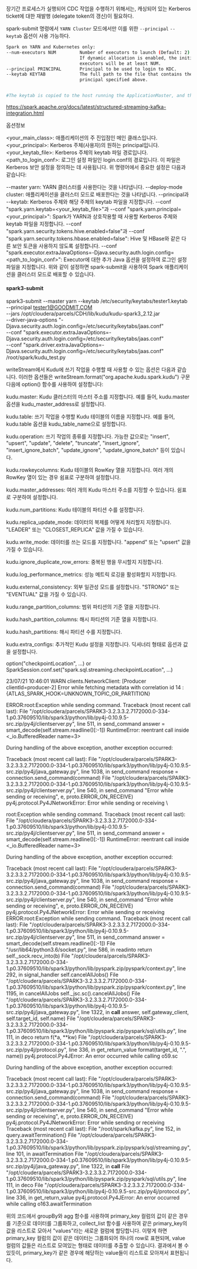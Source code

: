 

장기간 프로세스가 실행되어 CDC 작업을 수행하기 위해서는, 캐싱되어 있는 Kerberos ticket에 대한 재발행 (delegate token의 갱신)이 필요하다.

spark-submit 명령에서 `YARN Cluster` 모드에서만 이를 위한 `--principal` `--keytab` 옵션이 사용 가능하다.
``` bash
Spark on YARN and Kubernetes only:
--num-executors NUM         Number of executors to launch (Default: 2).
                            If dynamic allocation is enabled, the initial number of
                            executors will be at least NUM.
--principal PRINCIPAL       Principal to be used to login to KDC.
--keytab KEYTAB             The full path to the file that contains the keytab for the
                            principal specified above.


#The keytab is copied to the host running the ApplicationMaster, and the Kerberos login is renewed periodically by using the principal and keytab to generate the required delegation tokens needed for HDFS.
```


https://spark.apache.org/docs/latest/structured-streaming-kafka-integration.html

옵션정보

<your_main_class>: 애플리케이션의 주 진입점인 메인 클래스입니다.
<your_principal>: Kerberos 주체(사용자)의 원하는 principal입니다.
<your_keytab_file>: Kerberos 주체의 keytab 파일 경로입니다.
<path_to_login_conf>: 로그인 설정 파일인 login.conf의 경로입니다. 이 파일은 Kerberos 보안 설정을 정의하는 데 사용됩니다.
위 명령어에서 중요한 설정은 다음과 같습니다:

--master yarn: YARN 클러스터를 사용한다는 것을 나타냅니다.
--deploy-mode cluster: 애플리케이션을 클러스터 모드로 배포한다는 것을 나타냅니다.
--principal과 --keytab: Kerberos 주체와 해당 주체의 keytab 파일을 지정합니다.
--conf "spark.yarn.keytab=<your_keytab_file>"과 --conf "spark.yarn.principal=<your_principal>": Spark가 YARN과 상호작용할 때 사용할 Kerberos 주체와 keytab 파일을 지정합니다.
--conf "spark.yarn.security.tokens.hive.enabled=false"과 --conf "spark.yarn.security.tokens.hbase.enabled=false": Hive 및 HBase와 같은 다른 보안 토큰을 사용하지 않도록 설정합니다.
--conf "spark.executor.extraJavaOptions=-Djava.security.auth.login.config=<path_to_login_conf>": Executor에 대한 추가 Java 옵션을 설정하여 로그인 설정 파일을 지정합니다.
위와 같이 설정하면 spark-submit을 사용하여 Spark 애플리케이션을 클러스터 모드로 배포할 수 있습니다.





#### spark3-submit
spark3-submit --master yarn --keytab /etc/security/keytabs/tester1.keytab --principal tester1@GOODMIT.COM \
--jars /opt/cloudera/parcels/CDH/lib/kudu/kudu-spark3_2.12.jar \
--driver-java-options "-Djava.security.auth.login.config=/etc/security/keytabs/jaas.conf" \
--conf "spark.executor.extraJavaOptions=-Djava.security.auth.login.config=/etc/security/keytabs/jaas.conf" \
--conf "spark.driver.extraJavaOptions=-Djava.security.auth.login.config=/etc/security/keytabs/jaas.conf" \
/root/spark/kudu_test.py 





writeStream에서 Kudu에 쓰기 작업을 수행할 때 사용할 수 있는 옵션은 다음과 같습니다. 이러한 옵션들은 writeStream.format("org.apache.kudu.spark.kudu") 구문 다음에 option() 함수를 사용하여 설정합니다:

kudu.master: Kudu 클러스터의 마스터 주소를 지정합니다. 예를 들어, kudu.master 옵션을 kudu_master_address로 설정합니다.

kudu.table: 쓰기 작업을 수행할 Kudu 테이블의 이름을 지정합니다. 예를 들어, kudu.table 옵션을 kudu_table_name으로 설정합니다.

kudu.operation: 쓰기 작업의 종류를 지정합니다. 가능한 값으로는 "insert", "upsert", "update", "delete", "truncate", "insert_ignore", "insert_ignore_batch", "update_ignore", "update_ignore_batch" 등이 있습니다.

kudu.rowkeycolumns: Kudu 테이블의 RowKey 열을 지정합니다. 여러 개의 RowKey 열이 있는 경우 쉼표로 구분하여 설정합니다.

kudu.master_addresses: 여러 개의 Kudu 마스터 주소를 지정할 수 있습니다. 쉼표로 구분하여 설정합니다.

kudu.num_partitions: Kudu 테이블의 파티션 수를 설정합니다.

kudu.replica_update_mode: 데이터의 복제를 어떻게 처리할지 지정합니다. "LEADER" 또는 "CLOSEST_REPLICA" 값을 가질 수 있습니다.

kudu.write_mode: 데이터를 쓰는 모드를 지정합니다. "append" 또는 "upsert" 값을 가질 수 있습니다.

kudu.ignore_duplicate_row_errors: 중복된 행을 무시할지 지정합니다.

kudu.log_performance_metrics: 성능 메트릭 로깅을 활성화할지 지정합니다.

kudu.external_consistency: 외부 일관성 모드를 설정합니다. "STRONG" 또는 "EVENTUAL" 값을 가질 수 있습니다.

kudu.range_partition_columns: 범위 파티션의 기준 열을 지정합니다.

kudu.hash_partition_columns: 해시 파티션의 기준 열을 지정합니다.

kudu.hash_partitions: 해시 파티션 수를 지정합니다.

kudu.extra_configs: 추가적인 Kudu 설정을 지정합니다. 딕셔너리 형태로 옵션과 값을 설정합니다.








option("checkpointLocation", ...) or SparkSession.conf.set("spark.sql.streaming.checkpointLocation", ...)  














23/07/21 10:46:01 WARN clients.NetworkClient: [Producer clientId=producer-2] Error while fetching metadata with correlation id 14 : {ATLAS_SPARK_HOOK=UNKNOWN_TOPIC_OR_PARTITION}




ERROR:root:Exception while sending command.
Traceback (most recent call last):
  File "/opt/cloudera/parcels/SPARK3-3.2.3.3.2.7172000.0-334-1.p0.37609510/lib/spark3/python/lib/py4j-0.10.9.5-src.zip/py4j/clientserver.py", line 511, in send_command
    answer = smart_decode(self.stream.readline()[:-1])
RuntimeError: reentrant call inside <_io.BufferedReader name=3>

During handling of the above exception, another exception occurred:

Traceback (most recent call last):
  File "/opt/cloudera/parcels/SPARK3-3.2.3.3.2.7172000.0-334-1.p0.37609510/lib/spark3/python/lib/py4j-0.10.9.5-src.zip/py4j/java_gateway.py", line 1038, in send_command
    response = connection.send_command(command)
  File "/opt/cloudera/parcels/SPARK3-3.2.3.3.2.7172000.0-334-1.p0.37609510/lib/spark3/python/lib/py4j-0.10.9.5-src.zip/py4j/clientserver.py", line 540, in send_command
    "Error while sending or receiving", e, proto.ERROR_ON_RECEIVE)
py4j.protocol.Py4JNetworkError: Error while sending or receiving
\









root:Exception while sending command.
Traceback (most recent call last):
  File "/opt/cloudera/parcels/SPARK3-3.2.3.3.2.7172000.0-334-1.p0.37609510/lib/spark3/python/lib/py4j-0.10.9.5-src.zip/py4j/clientserver.py", line 511, in send_command
    answer = smart_decode(self.stream.readline()[:-1])
RuntimeError: reentrant call inside <_io.BufferedReader name=3>

During handling of the above exception, another exception occurred:

Traceback (most recent call last):
  File "/opt/cloudera/parcels/SPARK3-3.2.3.3.2.7172000.0-334-1.p0.37609510/lib/spark3/python/lib/py4j-0.10.9.5-src.zip/py4j/java_gateway.py", line 1038, in send_command
    response = connection.send_command(command)
  File "/opt/cloudera/parcels/SPARK3-3.2.3.3.2.7172000.0-334-1.p0.37609510/lib/spark3/python/lib/py4j-0.10.9.5-src.zip/py4j/clientserver.py", line 540, in send_command
    "Error while sending or receiving", e, proto.ERROR_ON_RECEIVE)
py4j.protocol.Py4JNetworkError: Error while sending or receiving
ERROR:root:Exception while sending command.
Traceback (most recent call last):
  File "/opt/cloudera/parcels/SPARK3-3.2.3.3.2.7172000.0-334-1.p0.37609510/lib/spark3/python/lib/py4j-0.10.9.5-src.zip/py4j/clientserver.py", line 511, in send_command
    answer = smart_decode(self.stream.readline()[:-1])
  File "/usr/lib64/python3.6/socket.py", line 586, in readinto
    return self._sock.recv_into(b)
  File "/opt/cloudera/parcels/SPARK3-3.2.3.3.2.7172000.0-334-1.p0.37609510/lib/spark3/python/lib/pyspark.zip/pyspark/context.py", line 292, in signal_handler
    self.cancelAllJobs()
  File "/opt/cloudera/parcels/SPARK3-3.2.3.3.2.7172000.0-334-1.p0.37609510/lib/spark3/python/lib/pyspark.zip/pyspark/context.py", line 1195, in cancelAllJobs
    self._jsc.sc().cancelAllJobs()
  File "/opt/cloudera/parcels/SPARK3-3.2.3.3.2.7172000.0-334-1.p0.37609510/lib/spark3/python/lib/py4j-0.10.9.5-src.zip/py4j/java_gateway.py", line 1322, in __call__
    answer, self.gateway_client, self.target_id, self.name)
  File "/opt/cloudera/parcels/SPARK3-3.2.3.3.2.7172000.0-334-1.p0.37609510/lib/spark3/python/lib/pyspark.zip/pyspark/sql/utils.py", line 111, in deco
    return f(*a, **kw)
  File "/opt/cloudera/parcels/SPARK3-3.2.3.3.2.7172000.0-334-1.p0.37609510/lib/spark3/python/lib/py4j-0.10.9.5-src.zip/py4j/protocol.py", line 336, in get_return_value
    format(target_id, ".", name))
py4j.protocol.Py4JError: An error occurred while calling o59.sc

During handling of the above exception, another exception occurred:

Traceback (most recent call last):
  File "/opt/cloudera/parcels/SPARK3-3.2.3.3.2.7172000.0-334-1.p0.37609510/lib/spark3/python/lib/py4j-0.10.9.5-src.zip/py4j/java_gateway.py", line 1038, in send_command
    response = connection.send_command(command)
  File "/opt/cloudera/parcels/SPARK3-3.2.3.3.2.7172000.0-334-1.p0.37609510/lib/spark3/python/lib/py4j-0.10.9.5-src.zip/py4j/clientserver.py", line 540, in send_command
    "Error while sending or receiving", e, proto.ERROR_ON_RECEIVE)
py4j.protocol.Py4JNetworkError: Error while sending or receiving
Traceback (most recent call last):
  File "/root/spark/kafka.py", line 152, in <module>
    query.awaitTermination()
  File "/opt/cloudera/parcels/SPARK3-3.2.3.3.2.7172000.0-334-1.p0.37609510/lib/spark3/python/lib/pyspark.zip/pyspark/sql/streaming.py", line 101, in awaitTermination
  File "/opt/cloudera/parcels/SPARK3-3.2.3.3.2.7172000.0-334-1.p0.37609510/lib/spark3/python/lib/py4j-0.10.9.5-src.zip/py4j/java_gateway.py", line 1322, in __call__
  File "/opt/cloudera/parcels/SPARK3-3.2.3.3.2.7172000.0-334-1.p0.37609510/lib/spark3/python/lib/pyspark.zip/pyspark/sql/utils.py", line 111, in deco
  File "/opt/cloudera/parcels/SPARK3-3.2.3.3.2.7172000.0-334-1.p0.37609510/lib/spark3/python/lib/py4j-0.10.9.5-src.zip/py4j/protocol.py", line 336, in get_return_value
py4j.protocol.Py4JError: An error occurred while calling o163.awaitTermination













위의 코드에서 groupBy와 agg 함수를 사용하여 primary_key 컬럼의 값이 같은 경우를 기준으로 데이터를 그룹화하고, collect_list 함수를 사용하여 같은 primary_key의 값을 리스트로 모아서 "values"라는 새로운 컬럼에 할당합니다. 이렇게 하면 primary_key 컬럼의 값이 같은 데이터는 그룹화되어 하나의 row로 표현되며, value 컬럼의 값들은 리스트로 모여있는 형태로 데이터를 추출할 수 있습니다. 결과에서 볼 수 있듯이, primary_key가 같은 경우에 해당하는 value들이 리스트로 모아져서 표현됩니다.

